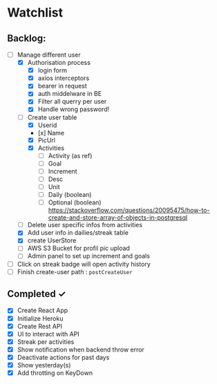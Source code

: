 # Watchlist

## Backlog:

- [ ] Manage different user
  - [x] Authorisation process
    - [x] login form
    - [x] axios interceptors
    - [x] bearer in request
    - [x] auth middelware in BE
    - [x] Filter all querry per user
    - [x] Handle wrong password!
  - [ ] Create user table
    - [x] Userid
    - [x] Name
    - [x] PicUrl
    - [x] Activities
      - [ ] Activity (as ref)
      - [ ] Goal
      - [ ] Increment
      - [ ] Desc
      - [ ] Unit
      - [ ] Daily (boolean)
      - [ ] Optional (boolean)
            https://stackoverflow.com/questions/20095475/how-to-create-and-store-array-of-objects-in-postgresql
  - [ ] Delete user specific infos from activities
  - [x] Add user info in dailies/streak table
  - [x] create UserStore
  - [ ] AWS S3 Bucket for profil pic upload
  - [ ] Admin panel to set up increment and goals
- [ ] Click on streak badge will open activity history
- [ ] Finish create-user path : `postCreateUser`

## Completed ✓

- [x] Create React App
- [x] Initialize Heroku
- [x] Create Rest API
- [x] UI to interact with API
- [x] Streak per activities
- [x] Show notification when backend throw error
- [x] Deactivate actions for past days
- [x] Show yesterday(s)
- [x] Add throtting on KeyDown
